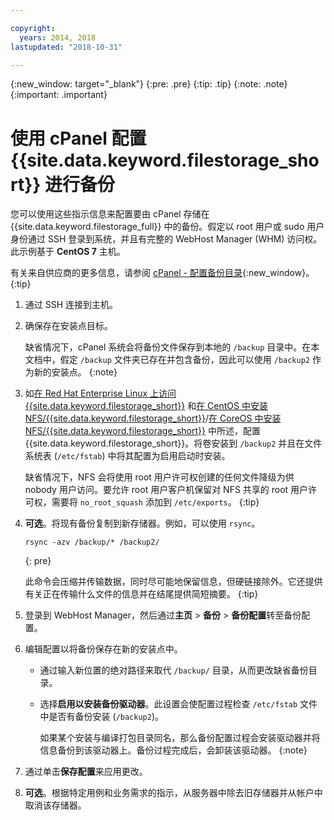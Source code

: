 ```yaml
---

copyright:
  years: 2014, 2018
lastupdated: "2018-10-31"

---
```

{:new_window: target="_blank"}
{:pre: .pre}
{:tip: .tip}
{:note: .note}
{:important: .important}

# 使用 cPanel 配置 {{site.data.keyword.filestorage_short}} 进行备份

您可以使用这些指示信息来配置要由 cPanel 存储在 {{site.data.keyword.filestorage_full}} 中的备份。假定以 root 用户或 sudo 用户身份通过 SSH 登录到系统，并且有完整的 WebHost Manager (WHM) 访问权。此示例基于 **CentOS 7** 主机。

有关来自供应商的更多信息，请参阅 [cPanel - 配置备份目录](https://docs.cpanel.net/display/68Docs/Backup+Configuration#BackupConfiguration-ConfigureBackupDirectory){:new_window}。
{:tip}

1. 通过 SSH 连接到主机。
2. 确保存在安装点目标。<br />

   缺省情况下，cPanel 系统会将备份文件保存到本地的 `/backup` 目录中。在本文档中，假定 `/backup` 文件夹已存在并包含备份，因此可以使用 `/backup2` 作为新的安装点。
   {:note}

3. 如[在 Red Hat Enterprise Linux 上访问 {{site.data.keyword.filestorage_short}}](accessing-file-storage-linux.html) 和[在 CentOS 中安装 NFS/{{site.data.keyword.filestorage_short}}](mounting-nsf-file-storage.html)/[在 CoreOS 中安装 NFS/{{site.data.keyword.filestorage_short}}](mounting-storage-coreos.html) 中所述，配置 {{site.data.keyword.filestorage_short}}。将卷安装到 `/backup2` 并且在文件系统表 (`/etc/fstab`) 中将其配置为启用启动时安装。<br />

   缺省情况下，NFS 会将使用 root 用户许可权创建的任何文件降级为供 nobody 用户访问。要允许 root 用户客户机保留对 NFS 共享的 root 用户许可权，需要将 `no_root_squash` 添加到 `/etc/exports`。
   {:tip}

4. **可选**。将现有备份复制到新存储器。例如，可以使用 `rsync`。
   ```
   rsync -azv /backup/* /backup2/
   ```
   {: pre}

    此命令会压缩并传输数据，同时尽可能地保留信息，但硬链接除外。它还提供有关正在传输什么文件的信息并在结尾提供简短摘要。
    {:tip}

5. 登录到 WebHost Manager，然后通过**主页** > **备份** > **备份配置**转至备份配置。

6. 编辑配置以将备份保存在新的安装点中。
    - 通过输入新位置的绝对路径来取代 `/backup/` 目录，从而更改缺省备份目录。
    - 选择**启用以安装备份驱动器**。此设置会使配置过程检查 `/etc/fstab` 文件中是否有备份安装 (`/backup2`)。<br />

      如果某个安装与编译打包目录同名，那么备份配置过程会安装驱动器并将信息备份到该驱动器上。备份过程完成后，会卸装该驱动器。
      {:note}
7. 通过单击**保存配置**来应用更改。
8. **可选**。根据特定用例和业务需求的指示，从服务器中除去旧存储器并从帐户中取消该存储器。
